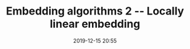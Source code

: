 ---
title: Embedding algorithms 2 -- Locally linear embedding
date: 2019-12-15 20:55
categories: [Manifold Learning, Embedding methods]
tags: [Manifold, Embedding]
---